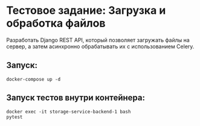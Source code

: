 # Тестовое задание: Загрузка и обработка файлов

Разработать Django REST API, который позволяет загружать файлы на сервер, а затем асинхронно обрабатывать их с использованием Celery.

## Запуск:
```
docker-compose up -d
```
## Запуск тестов внутри контейнера:
```
docker exec -it storage-service-backend-1 bash
pytest
```